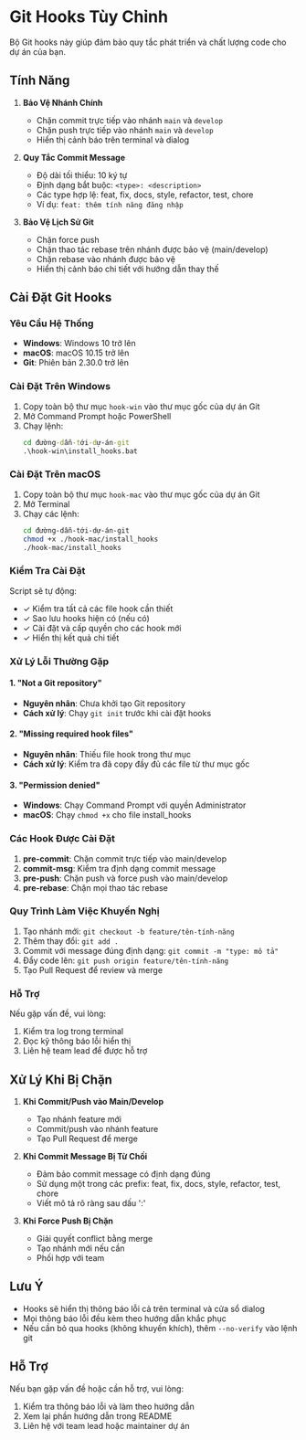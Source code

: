 # Git Hooks Tùy Chỉnh

Bộ Git hooks này giúp đảm bảo quy tắc phát triển và chất lượng code cho dự án của bạn.

## Tính Năng

1. **Bảo Vệ Nhánh Chính**
   - Chặn commit trực tiếp vào nhánh `main` và `develop`
   - Chặn push trực tiếp vào nhánh `main` và `develop`
   - Hiển thị cảnh báo trên terminal và dialog

2. **Quy Tắc Commit Message**
   - Độ dài tối thiểu: 10 ký tự
   - Định dạng bắt buộc: `<type>: <description>`
   - Các type hợp lệ: feat, fix, docs, style, refactor, test, chore
   - Ví dụ: `feat: thêm tính năng đăng nhập`

3. **Bảo Vệ Lịch Sử Git**
   - Chặn force push
   - Chặn thao tác rebase trên nhánh được bảo vệ (main/develop)
   - Chặn rebase vào nhánh được bảo vệ
   - Hiển thị cảnh báo chi tiết với hướng dẫn thay thế

## Cài Đặt Git Hooks

### Yêu Cầu Hệ Thống
- **Windows**: Windows 10 trở lên
- **macOS**: macOS 10.15 trở lên
- **Git**: Phiên bản 2.30.0 trở lên

### Cài Đặt Trên Windows
1. Copy toàn bộ thư mục `hook-win` vào thư mục gốc của dự án Git
2. Mở Command Prompt hoặc PowerShell
3. Chạy lệnh:
   ```cmd
   cd đường-dẫn-tới-dự-án-git
   .\hook-win\install_hooks.bat
   ```

### Cài Đặt Trên macOS
1. Copy toàn bộ thư mục `hook-mac` vào thư mục gốc của dự án Git
2. Mở Terminal
3. Chạy các lệnh:
   ```bash
   cd đường-dẫn-tới-dự-án-git
   chmod +x ./hook-mac/install_hooks
   ./hook-mac/install_hooks
   ```

### Kiểm Tra Cài Đặt
Script sẽ tự động:
- ✓ Kiểm tra tất cả các file hook cần thiết
- ✓ Sao lưu hooks hiện có (nếu có)
- ✓ Cài đặt và cấp quyền cho các hook mới
- ✓ Hiển thị kết quả chi tiết

### Xử Lý Lỗi Thường Gặp

#### 1. "Not a Git repository"
- **Nguyên nhân**: Chưa khởi tạo Git repository
- **Cách xử lý**: Chạy `git init` trước khi cài đặt hooks

#### 2. "Missing required hook files"
- **Nguyên nhân**: Thiếu file hook trong thư mục
- **Cách xử lý**: Kiểm tra đã copy đầy đủ các file từ thư mục gốc

#### 3. "Permission denied"
- **Windows**: Chạy Command Prompt với quyền Administrator
- **macOS**: Chạy `chmod +x` cho file install_hooks

### Các Hook Được Cài Đặt
1. **pre-commit**: Chặn commit trực tiếp vào main/develop
2. **commit-msg**: Kiểm tra định dạng commit message
3. **pre-push**: Chặn push và force push vào main/develop
4. **pre-rebase**: Chặn mọi thao tác rebase

### Quy Trình Làm Việc Khuyến Nghị
1. Tạo nhánh mới: `git checkout -b feature/tên-tính-năng`
2. Thêm thay đổi: `git add .`
3. Commit với message đúng định dạng: `git commit -m "type: mô tả"`
4. Đẩy code lên: `git push origin feature/tên-tính-năng`
5. Tạo Pull Request để review và merge

### Hỗ Trợ
Nếu gặp vấn đề, vui lòng:
1. Kiểm tra log trong terminal
2. Đọc kỹ thông báo lỗi hiển thị
3. Liên hệ team lead để được hỗ trợ

## Xử Lý Khi Bị Chặn

1. **Khi Commit/Push vào Main/Develop**
   - Tạo nhánh feature mới
   - Commit/push vào nhánh feature
   - Tạo Pull Request để merge

2. **Khi Commit Message Bị Từ Chối**
   - Đảm bảo commit message có định dạng đúng
   - Sử dụng một trong các prefix: feat, fix, docs, style, refactor, test, chore
   - Viết mô tả rõ ràng sau dấu ':'

3. **Khi Force Push Bị Chặn**
   - Giải quyết conflict bằng merge
   - Tạo nhánh mới nếu cần
   - Phối hợp với team

## Lưu Ý
- Hooks sẽ hiển thị thông báo lỗi cả trên terminal và cửa sổ dialog
- Mọi thông báo lỗi đều kèm theo hướng dẫn khắc phục
- Nếu cần bỏ qua hooks (không khuyến khích), thêm `--no-verify` vào lệnh git

## Hỗ Trợ
Nếu bạn gặp vấn đề hoặc cần hỗ trợ, vui lòng:
1. Kiểm tra thông báo lỗi và làm theo hướng dẫn
2. Xem lại phần hướng dẫn trong README
3. Liên hệ với team lead hoặc maintainer dự án
